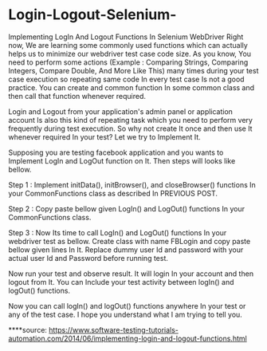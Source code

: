 # Login-Logout-Selenium-

Implementing LogIn And Logout Functions In Selenium WebDriver
Right now, We are learning some commonly used functions which can actually helps us to minimize our webdriver test case code size. As you know, You need to perform some actions (Example : Comparing Strings, Comparing Integers, Compare Double, And More Like This) many times during your test case execution so repeating same code In every test case Is not a good practice. You can create and common function In some common class and then call that function whenever required.

Login and Logout from your application's admin panel or application account Is also this kind of repeating task which you need to perform very frequently during test execution. So why not create It once and then use It whenever required In your test? Let we try to Implement It.

Supposing you are testing facebook application and you wants to Implement LogIn and LogOut function on It. Then steps will looks like bellow.

Step 1 : Implement initData(), initBrowser(), and closeBrowser() functions In your CommonFunctions class as described In PREVIOUS POST.

Step 2 : Copy paste bellow given LogIn() and LogOut() functions In your CommonFunctions class.

Step 3 : Now Its time to call LogIn() and LogOut() functions In your webdriver test as bellow. Create class with name FBLogin and copy paste bellow given lines In It. Replace dummy user Id and password with your actual user Id and Password before running test.

Now run your test and observe result. It will login In your account and then logout from It. You can Include your test activity between logIn() and logOut() functions.

Now you can call logIn() and logOut() functions anywhere In your test or any of the test case. I hope you understand what I am trying to tell you.




****source: https://www.software-testing-tutorials-automation.com/2014/06/implementing-login-and-logout-functions.html
